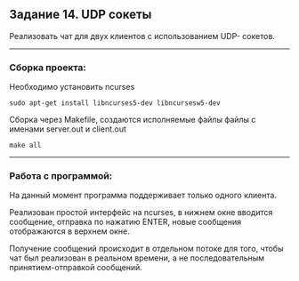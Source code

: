 ## Задание 14. UDP сокеты


Реализовать чат для двух клиентов с использованием UDP-
сокетов.

---

### Сборка проекта:
Необходимо установить ncurses
```
sudo apt-get install libncurses5-dev libncursesw5-dev
```
Сборка через Makefile, создаются исполняемые файлы файлы с именами server.out и client.out
```
make all 
``` 

---

### Работа с программой:
На данный момент программа поддерживает только одного клиента.

Реализован простой интерфейс на ncurses, в нижнем окне вводится сообщение, отправка по нажатию ENTER,
новые сообщения отображаются в верхнем окне.

Получение сообщений происходит в отдельном потоке для того, чтобы чат был реализован в реальном времени, а не последовательным принятием-отправкой сообщений.


